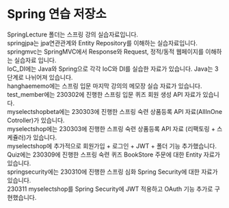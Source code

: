 # Spring 연습 저장소

SpringLecture 폴더는 스프링 강의 실습자료입니다.
<br>
springjpa는 jpa연관관계와 Entity Repository를 이해하는 실습자료입니다.
<br>
springmvc는 SpringMVC에서 Response와 Request, 정적/동적 웹페이지를 이해하는 실습자료 입니다.
<br>
IoC_DI에는 Java와 Spring으로 각각 IoC와 DI를 실습한 자료가 있습니다. Java는 3단계로 나뉘어져 있습니다.
<br>
hanghaememo에는 스프링 입문 마지막 강의의 메모장 실습 자료가 있습니다.
<br>
test_member에는 230302에 진행한 스프링 입문 퀴즈 회원 생성 API 자료가 있습니다.
<br>
myselectshopbeta에는 230303에 진행한 스프링 숙련 상품등록 API 자료(AllInOne Cotroller)가 있습니다.
<br>
myselectshop에는 230303에 진행한 스프링 숙련 상품등록 API 자료 (리팩토링 + 스케쥴러)가 있습니다.
<br>
myselectshop에 추가적으로 회원가입 + 로그인 + JWT + 폴더 기능 추가했습니다. 
<br>
Quiz에는 230309에 진행한 스프링 숙련 퀴즈 BookStore 주문에 대한 Entity 자료가 있습니다.
<br>
springsecurity에는 230310에 진행한 스프링 심화 Spring Security에 대한 자료가 있습니다.
<br>
230311 myselectshop를 Spring Security에 JWT 적용하고 OAuth 기능 추가로 구현했습니다.
